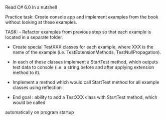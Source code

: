 Read C\# 6.0 In a nutshell

Practice task: Create console app and implement examples from the book without looking at these examples.



TASK: - Refactor examples from previous step so that each example is located in a separate folder.

- Create special TestXXX classes for each example, where XXX is the name of the example \(i.e. TestExtensionMethods, TestNullPropagation\).

- In each of these classes implement a StartTest method, which outputs test data to console \(i.e. a string before and after applying extension method to it\).

- Implement a method which would call StartTest method for all example classes using reflection

- End goal : ability to add a TestXXX class with StartTest method, which would be called

automatically on program startup

